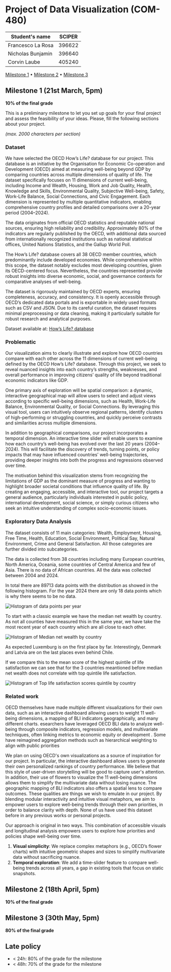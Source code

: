 # Project of Data Visualization (COM-480)

| Student's name    | SCIPER |
| ----------------- | ------ |
| Francesco La Rosa | 396622 |
| Nicholas Bunjamin | 396640 |
| Corvin Laube      | 405240 |

[Milestone 1](#milestone-1) • [Milestone 2](#milestone-2) • [Milestone 3](#milestone-3)

## Milestone 1 (21st March, 5pm)

**10% of the final grade**

This is a preliminary milestone to let you set up goals for your final project and assess the feasibility of your ideas.
Please, fill the following sections about your project.

_(max. 2000 characters per section)_

### Dataset

We have selected the OECD How’s Life? database for our project. This database is an initiative by the Organisation for Economic Co-operation and Development (OECD) aimed at measuring well-being beyond GDP by comparing countries across multiple dimensions of quality of life. The dataset specifically focuses on 11 dimensions of current well-being, including Income and Wealth, Housing, Work and Job Quality, Health, Knowledge and Skills, Environmental Quality, Subjective Well-being, Safety, Work-Life Balance, Social Connections, and Civic Engagement. Each dimension is represented by multiple quantitative indicators, enabling comprehensive country profiles and detailed comparisons over a 20-year period (2004–2024).

The data originates from official OECD statistics and reputable national sources, ensuring high reliability and credibility. Approximately 80% of the indicators are regularly published by the OECD, with additional data sourced from internationally recognized institutions such as national statistical offices, United Nations Statistics, and the Gallup World Poll.

The How’s Life? database covers all 38 OECD member countries, which predominantly include developed economies. While comprehensive within this scope, the dataset notably excludes most developing countries, given its OECD-centered focus. Nevertheless, the countries represented provide robust insights into diverse economic, social, and governance contexts for comparative analyses of well-being.

The dataset is rigorously maintained by OECD experts, ensuring completeness, accuracy, and consistency. It is openly accessible through OECD’s dedicated data portals and is exportable in widely used formats such as CSV and JSON. Due to its careful curation, the dataset requires minimal preprocessing or data cleaning, making it particularly suitable for robust research and analytical purposes.

Dataset available at: [How’s Life? database](https://data-explorer.oecd.org/vis?fs[0]=Topic%2C1%7CSociety%23SOC%23%7CWell-being%20and%20beyond%20GDP%23SOC_WEL%23&pg=0&fc=Topic&bp=true&snb=26&df[ds]=dsDisseminateFinalDMZ&df[id]=DSD_HSL%40DF_HSL_CWB&df[ag]=OECD.WISE.WDP&df[vs]=1.1&dq=.11_2%2B11_1%2B9_3%2B9_2%2B8_2%2B8_1_DEP%2B7_2%2B7_1_DEP%2B6_2_DEP%2B6_2%2B5_3%2B5_1%2B4_3%2B4_1%2B3_2%2B3_1%2B2_7%2B2_2%2B2_1%2B1_3%2B1_2%2B1_1.._T._T._T.&lom=LASTNOBSERVATIONS&lo=1&pd=%2C&to[TIME_PERIOD]=false)

### Problematic

Our visualization aims to clearly illustrate and explore how OECD countries compare with each other across the 11 dimensions of current well-being defined by the OECD How’s Life? database. Through this project, we seek to reveal nuanced insights into each country’s strengths, weaknesses, and overall performance in improving citizens’ quality of life beyond traditional economic indicators like GDP.

One primary axis of exploration will be spatial comparison: a dynamic, interactive geographical map will allow users to select and adjust views according to specific well-being dimensions, such as Health, Work-Life Balance, Environmental Quality, or Social Connections. By leveraging this visual tool, users can intuitively observe regional patterns, identify clusters of high-performing or struggling countries, and quickly perceive contrasts and similarities across multiple dimensions.

In addition to geographical comparisons, our project incorporates a temporal dimension. An interactive time slider will enable users to examine how each country’s well-being has evolved over the last 20 years (2004–2024). This will facilitate the discovery of trends, turning points, or policy impacts that may have influenced countries’ well-being trajectories, providing deeper insights into both the progress and regressions observed over time.

The motivation behind this visualization stems from recognizing the limitations of GDP as the dominant measure of progress and wanting to highlight broader societal conditions that influence quality of life. By creating an engaging, accessible, and interactive tool, our project targets a general audience, particularly individuals interested in public policy, international development, social science, or simply curious citizens who seek an intuitive understanding of complex socio-economic issues.

### Exploratory Data Analysis

The dataset consists of 11 main categories: Wealth, Employment, Housing, Free Time, Health, Education, Social Environment, Political Say, Natural Environment, Crime and General Satisfaction. All those categories are further divided into subcategories.

The data is collected from 38 countries including many European countries, North America, Oceania, some countries of Central America and few of Asia. There is no data of African countries. All the data was collected between 2004 and 2024.

In total there are 89713 data points with the distribution as showed in the following histogram. For the year 2024 there are only 18 data points which is why there seems to be no data.

![Histogram of data points per year](data_per_year.png)

To start with a classic example we have the median net wealth by country. As not all counties have measured this in the same year, we have take the most recent year of each country which are all close to each other.

![Histogram of Median net wealth by country](net_wealth.png)

As expected Luxemburg is on the first place by far. Interestingly, Denmark and Latvia are on the last places even behind Chile.

If we compare this to the mean score of the highest quintile of life satisfaction we can see that for the 3 countries meantioned before median net wealth does not correlate with top quintile life satisfaction.

![Histogram of Top life satisfaction scores quintile by country](top_life_satisf.png)

### Related work

OECD themselves have made multiple different visualizations for their own data, such as an interactive dashboard allowing users to weight 11 well-being dimensions, a mapping of BLI indicators geographically, and many different charts. esearchers have leveraged OECD BLI data to analyze well-being through composite indicators, regression models, and multivariate techniques, often linking metrics to economic equity or development . Some have reimagined aggregation methods such as hierarchical weighting to align with public priorities

We plan on using OECD's own visualizations as a source of inspiration for our project. In particular, the interactive dashboard allows users to generate their own personalized rankings of country performance. We believe that this style of user-driven storytelling will be good to capture user's attention. In addition, their use of flowers to visualize the 11 well-being dimensions allows them to simplify the multivariate data without losing nuance. The geographic mapping of BLI indicators also offers a spatial lens to compare outcomes. These qualities are things we wish to emulate in our project. By blending modular interactivity and intuitive visual metaphors, we aim to empower users to explore well-being trends through their own priorities, in order to balance clarity with depth. None of us have used this dataset before in any previous works or personal projects.

Our approach is original in two ways. This combination of accessible visuals and longitudinal analysis empowers users to explore how priorities and policies shape well-being over time.

1. **Visual simplicity**: We replace complex metaphors (e.g., OECD’s flower charts) with intuitive geometric shapes and sizes to simplify multivariate data without sacrificing nuance.
2. **Temporal exploration**: We add a time-slider feature to compare well-being trends across all years, a gap in existing tools that focus on static snapshots.

## Milestone 2 (18th April, 5pm)

**10% of the final grade**

## Milestone 3 (30th May, 5pm)

**80% of the final grade**

## Late policy

- < 24h: 80% of the grade for the milestone
- < 48h: 70% of the grade for the milestone
